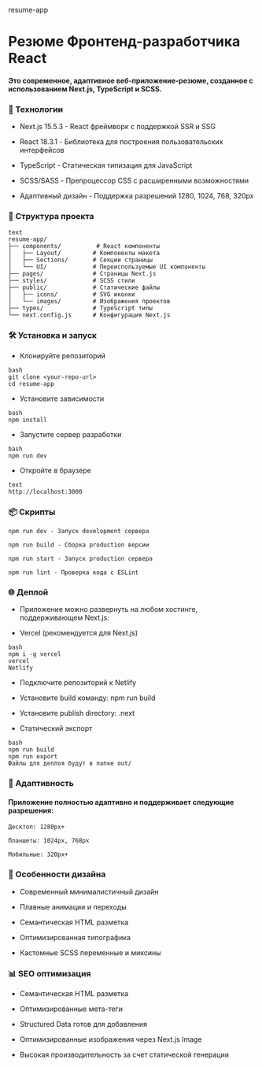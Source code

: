 resume-app
# Резюме Фронтенд-разработчика React
#### Это современное, адаптивное веб-приложение-резюме, созданное с использованием Next.js, TypeScript и SCSS.

### 🚀 Технологии

- Next.js 15.5.3 - React фреймворк с поддержкой SSR и SSG

- React 18.3.1 - Библиотека для построения пользовательских интерфейсов

- TypeScript - Статическая типизация для JavaScript

- SCSS/SASS - Препроцессор CSS с расширенными возможностями

- Адаптивный дизайн - Поддержка разрешений 1280, 1024, 768, 320px


### 📁 Структура проекта
```
text
resume-app/
├── components/          # React компоненты
│   ├── Layout/         # Компоненты макета
│   ├── Sections/       # Секции страницы
│   └── UI/             # Переиспользуемые UI компоненты
├── pages/              # Страницы Next.js
├── styles/             # SCSS стили
├── public/             # Статические файлы
│   ├── icons/          # SVG иконки
│   └── images/         # Изображения проектов
├── types/              # TypeScript типы
└── next.config.js      # Конфигурация Next.js
```

### 🛠 Установка и запуск

- Клонируйте репозиторий

```
bash
git clone <your-repo-url>
cd resume-app
```
- Установите зависимости
```
bash
npm install
```
- Запустите сервер разработки
```
bash
npm run dev
```
- Откройте в браузере
```
text
http://localhost:3000
```

### 📦 Скрипты
```
npm run dev - Запуск development сервера

npm run build - Сборка production версии

npm run start - Запуск production сервера

npm run lint - Проверка кода с ESLint
```

### 🌐 Деплой

- Приложение можно развернуть на любом хостинге, поддерживающем Next.js:

- Vercel (рекомендуется для Next.js)
```
bash
npm i -g vercel
vercel
Netlify
```
- Подключите репозиторий к Netlify

- Установите build команду: npm run build

- Установите publish directory: .next

- Статический экспорт
```
bash
npm run build
npm run export
Файлы для деплоя будут в папке out/
```
### 📱 Адаптивность
#### Приложение полностью адаптивно и поддерживает следующие разрешения:
```
Десктоп: 1280px+

Планшеты: 1024px, 768px

Мобильные: 320px+
```

### 🎨 Особенности дизайна
- Современный минималистичный дизайн

- Плавные анимации и переходы

- Семантическая HTML разметка

- Оптимизированная типографика

- Кастомные SCSS переменные и миксины

### 📊 SEO оптимизация
- Семантическая HTML разметка

- Оптимизированные мета-теги

- Structured Data готов для добавления

- Оптимизированные изображения через Next.js Image

- Высокая производительность за счет статической генерации